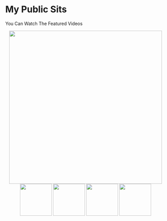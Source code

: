 # My Public Sits
You Can Watch The Featured Videos 

<div align="center">

  <img src="https://i.imgur.com/M5KHA0c.png" width="480" height="">

<img src="https://cdni.pornpics.com/1280/7/630/91066942/91066942_007_9f2c.jpg" width="100px">
         
<img src="https://cdni.pornpics.com/1280/7/515/29552983/29552983_004_2579.jpg" width="100px">
    
<img src="https://cdni.pornpics.com/1280/7/633/26210531/26210531_011_8479.jpg" width="100px">
    
<img src="https://cdni.pornpics.com/1280/7/573/64775987/64775987_005_bcce.jpg" width="100px">
